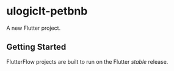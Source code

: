 # ulogicIt-petbnb

A new Flutter project.

## Getting Started

FlutterFlow projects are built to run on the Flutter _stable_ release.
